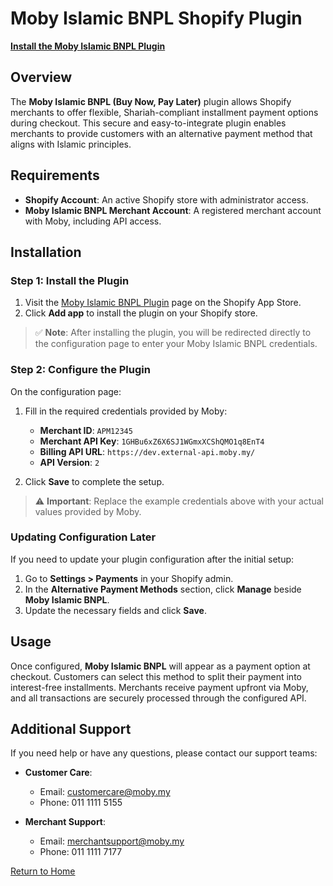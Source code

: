 # Moby Islamic BNPL Shopify Plugin

[**Install the Moby Islamic BNPL Plugin**](https://apps.shopify.com/airapay)

## Overview

The **Moby Islamic BNPL (Buy Now, Pay Later)** plugin allows Shopify merchants to offer flexible, Shariah-compliant installment payment options during checkout. This secure and easy-to-integrate plugin enables merchants to provide customers with an alternative payment method that aligns with Islamic principles.

## Requirements

- **Shopify Account**: An active Shopify store with administrator access.
- **Moby Islamic BNPL Merchant Account**: A registered merchant account with Moby, including API access.

## Installation

### Step 1: Install the Plugin

1. Visit the [Moby Islamic BNPL Plugin](https://apps.shopify.com/airapay) page on the Shopify App Store.
2. Click **Add app** to install the plugin on your Shopify store.

> ✅ **Note**: After installing the plugin, you will be redirected directly to the configuration page to enter your Moby Islamic BNPL credentials.

### Step 2: Configure the Plugin

On the configuration page:

1. Fill in the required credentials provided by Moby:

   - **Merchant ID**: `APM12345`
   - **Merchant API Key**: `1GHBu6xZ6X6SJ1WGmxXCShQMO1q8EnT4`
   - **Billing API URL**: `https://dev.external-api.moby.my/`
   - **API Version**: `2`

2. Click **Save** to complete the setup.

> ⚠️ **Important**: Replace the example credentials above with your actual values provided by Moby.

### Updating Configuration Later

If you need to update your plugin configuration after the initial setup:

1. Go to **Settings > Payments** in your Shopify admin.
2. In the **Alternative Payment Methods** section, click **Manage** beside **Moby Islamic BNPL**.
3. Update the necessary fields and click **Save**.

## Usage

Once configured, **Moby Islamic BNPL** will appear as a payment option at checkout. Customers can select this method to split their payment into interest-free installments. Merchants receive payment upfront via Moby, and all transactions are securely processed through the configured API.

## Additional Support

If you need help or have any questions, please contact our support teams:

- **Customer Care**:  
  - Email: [customercare@moby.my](mailto:customercare@moby.my)  
  - Phone: 011 1111 5155

- **Merchant Support**:  
  - Email: [merchantsupport@moby.my](mailto:merchantsupport@moby.my)  
  - Phone: 011 1111 7177

[Return to Home](../../README.md)

